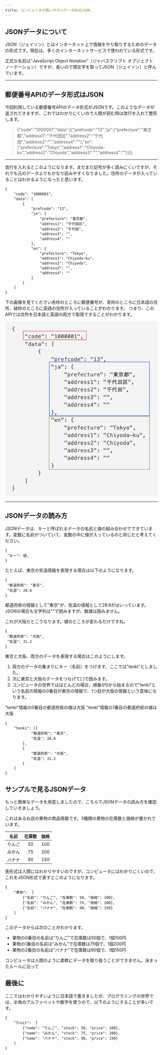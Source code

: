 ```yaml
---
title: コンピュータが扱いやすいデータ形式JSON
---
```

## JSONデータについて
JSON（ジェイソン）とはインターネット上で情報をやり取りするためのデータの形式です。現在は、多くのインターネットサービスで使われている形式です。

正式な名前は"JavaScript Object Notation"（ジャバスクリプト オブジェクト ノーテーション）ですが、長いので頭文字を取ってJSON（ジェイソン）と呼んでいます。

---

## 郵便番号APIのデータ形式はJSON
今回利用している郵便番号APIのデータ形式がJSONです。このようなデータが返されてきますが、これではわかりにくいので人間が読む時は改行を入れて整形します。

> {"code":"1000001","data":[{"prefcode":"13","ja":{"prefecture":"東京都","address1":"千代田区","address2":"千代田","address3":"","address4":""},"en":{"prefecture":"Tokyo","address1":"Chiyoda-ku","address2":"Chiyoda","address3":"","address4":""}}]}

---

改行を入れるとこのようになります。まだまだ記号が多く読みにくいですが、それでも元のデータよりもかなり読みやすくなりました。住所のデータが入っていることはわかるようになったと思います。

```
{
    "code": "1000001",
    "data": [
        {
            "prefcode": "13",
            "ja": {
                "prefecture": "東京都",
                "address1": "千代田区",
                "address2": "千代田",
                "address3": "",
                "address4": ""
            },
            "en": {
                "prefecture": "Tokyo",
                "address1": "Chiyoda-ku",
                "address2": "Chiyoda",
                "address3": "",
                "address4": ""
            }
        }
    ]
}
```

下の画像を見てください赤枠のところに郵便番号が、青枠のところに日本語の住所、緑枠のところに英語の住所が入っていることがわかります。
つまり、このAPIでは住所を日本語と英語の両方で取得できることがわかります。

![](/images/python/webapi/02.png)

---


## JSONデータの読み方
JSONデータは、キーと呼ばれるデータの名前と値の組み合わせでできています。変数に名前がついていて、変数の中に値が入っているのと同じだと考えてください。

```
{
 "キー": 値,
}
```

たとえば、東京の気温情報を表現する場合は以下のようになります。

```
{
 "都道府県": "東京",
 "気温": 28.6
}
```
都道府県の情報として"東京"が、気温の情報として28.6がはいっています。JSONの場合も文字列は""で囲みますが、数値は囲みません。

これが大阪だとこうなります。値のところが変わるだけですね。
```
{
 "都道府県": "大阪",
 "気温": 31.2
}
```

東京と大阪、両方のデータを表現する場合はこのようにします。

1. 両方のデータの集まりにキー（名前）をつけます、ここでは"tenki"としました。
2. 次に東京と大阪のデータをつなげて[ ]で囲みます。
3. コンピュータの世界ではほとんどの場合、順番が0から始まるので"tenki"という名前の情報の0番目が東京の情報で、1つ目が大阪の情報という意味になります。

"tenki"情報の0番目の都道府県の値は大阪
"tenki"情報の1番目の都道府県の値は大阪

```
{
	"tenki": [{
			"都道府県": "東京",
			"気温": 28.6
		},
		{
			"都道府県": "大阪",
			"気温": 31.2
		}
	]
}
```





## サンプルで見るJSONデータ
もっと簡単なデータを用意しましたので、こちらでJSONデータの読み方を確認していきましょう。

これはあるお店の果物の商品情報です。3種類の果物の在庫数と価格が書かれています。

|名前|在庫数|価格|
|:--:|:--:|:--:|
|りんご|50|100|
|みかん|75|200|
|バナナ|90|150|

表形式は人間にはわかりやすいのですが、コンピュータにはわかりにくいので、これをJSON形式で表すとこのようになります。

```
{
    "果物":  [
        {"名前": "りんご", "在庫数": 50, "価格": 100},
        {"名前": "みかん", "在庫数": 75, "価格": 200},
        {"名前": "バナナ", "在庫数": 90, "価格": 150}
    ]
}
```

このデータからは次のことがわかります。
- 果物の0番目の名前は"りんご"で在庫数は50個で、1個100円
- 果物の1番目の名前は"みかん"で在庫数は75個で、1個200円
- 果物の2番目の名前は"バナナ"で在庫数は90個で、1個150円

コンピュータは人間のように柔軟にデータを取り扱うことができません。決まったルールに沿って

## 最後に

ここではわかりやすいように日本語で書きましたが、プログラミングの世界では、半角のアルファベットや数字を使うので、以下のようにすることが多いです。

```
{
    "fruit":  [
        {"name": "りんご", "stock": 50, "price": 100},
        {"name": "みかん", "stock": 75, "price": 200},
        {"name": "バナナ", "stock": 90, "price": 150}
    ]
}
```
